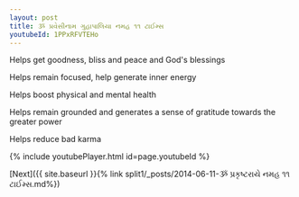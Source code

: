 ```yaml
---
layout: post
title: ૐ પ્રવેસીનામ ગુહાપાલિયા નમહ ૧૧ ટાઈમ્સ
youtubeId: 1PPxRFVTEHo
---
```

 
 
Helps get goodness, bliss and peace and God's blessings
 
Helps remain focused, help generate inner energy 
 
Helps boost physical and mental health 
 
Helps remain grounded and generates a sense of gratitude towards the greater power 
 
Helps reduce bad karma
 
 
 
 


{% include youtubePlayer.html id=page.youtubeId %}
 
[Next]({{ site.baseurl }}{% link  split1/_posts/2014-06-11-ૐ પ્રકૃષ્ટરાયે નમહ ૧૧ ટાઈમ્સ.md%})
 
